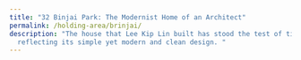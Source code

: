 ```yaml
---
title: "32 Binjai Park: The Modernist Home of an Architect"
permalink: /holding-area/brinjai/
description: "The house that Lee Kip Lin built has stood the test of time,
  reflecting its simple yet modern and clean design. "
---
```

